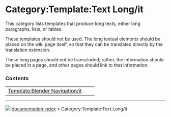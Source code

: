 # Category:Template:Text Long/it
This category lists templates that produce long texts, either long paragraphs, lists, or tables.

These templates should not be used. The long textual elements should be placed on the wiki page itself, so that they can be translated directly by the translation extension.

These long pages should not be transcluded; rather, the information should be placed in a page, and other pages should link to that information.

### Contents

|     |     |     |
| --- | --- | --- |
| [Template:Blender Navigation/it](Template_Blender_Navigation/it.md) |



---
![](images/Right_arrow.png) [documentation index](../README.md) > Category:Template:Text Long/it
